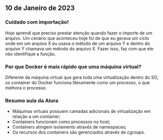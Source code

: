 ## 10 de Janeiro de 2023

### Cuidado com importação!
Hoje aprendi que preciso prestar atenção quando fazer o importe de um arquivo. Um cenário que aconteceu hoje foi de que eu gerava um ciclo onde em um arquivo X eu usava o método de um arquivo Y e dentro do arquivo Y chamava um método do arquivo X. Fazer isso, faz com que ele não identifique a função.

### Por que Docker é mais rápido que uma máquina virtual?
Diferente da máquina virtual que gera toda uma virtualização dentro do SO, os container do Docker funciona literamente como um processo, o que melhora o processo.

### Resumo aula da Alura
- Máquinas virtuais possuem camadas adicionais de virtualização em relação a um container;
- Containers funcionam como processos no host;
- Containers atingem isolamento através de namespaces;
- Os recursos dos containers são gerenciados através de cgroups.